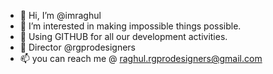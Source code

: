 - 👋 Hi, I’m @imraghul
- 👀 I’m interested in making impossible things possible.
- 🌱 Using GITHUB for all our development activities.
- 💞️ Director @rgprodesigners 
- 📫 you can reach me @ raghul.rgprodesigners@gmail.com

<!---
imraghul/imraghul is a ✨ special ✨ repository because its `README.md` (this file) appears on your GitHub profile.
You can click the Preview link to take a look at your changes.
--->
